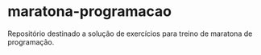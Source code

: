 # maratona-programacao
Repositório destinado a solução de exercícios para treino de maratona de programação. 
